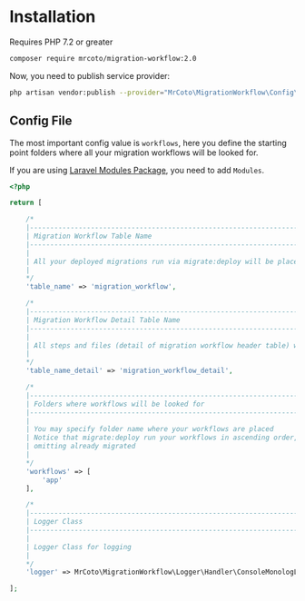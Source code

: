 # Installation

Requires PHP 7.2 or greater

```bash
composer require mrcoto/migration-workflow:2.0
```

Now, you need to publish service provider:

```bash
php artisan vendor:publish --provider="MrCoto\MigrationWorkflow\Config\LaravelMigrationWorkflowServiceProvider"
```

## Config File

The most important config value is ```workflows```, here you define the starting point folders where all your migration workflows will be looked for.

If you are using [Laravel Modules Package](https://github.com/nWidart/laravel-modules), you need to add ```Modules```.

```php
<?php

return [

    /*
    |--------------------------------------------------------------------------
    | Migration Workflow Table Name
    |--------------------------------------------------------------------------
    |
    | All your deployed migrations run via migrate:deploy will be placed in this table
    |
    */
    'table_name' => 'migration_workflow',

    /*
    |--------------------------------------------------------------------------
    | Migration Workflow Detail Table Name
    |--------------------------------------------------------------------------
    |
    | All steps and files (detail of migration workflow header table) will be placed here
    |
    */
    'table_name_detail' => 'migration_workflow_detail',

    /*
    |--------------------------------------------------------------------------
    | Folders where workflows will be looked for
    |--------------------------------------------------------------------------
    |
    | You may specify folder name where your workflows are placed
    | Notice that migrate:deploy run your workflows in ascending order,
    | omitting already migrated
    |
    */
    'workflows' => [
        'app'
    ],

    /*
    |--------------------------------------------------------------------------
    | Logger Class
    |--------------------------------------------------------------------------
    |
    | Logger Class for logging
    |
    */
    'logger' => MrCoto\MigrationWorkflow\Logger\Handler\ConsoleMonologLogger::class,

];
```